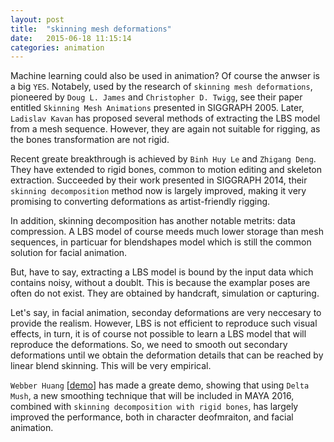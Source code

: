 ```yaml
---
layout: post
title:  "skinning mesh deformations"
date:   2015-06-18 11:15:14
categories: animation
---
```

Machine learning could also be used in animation? Of course the anwser is a big `YES`. Notabely, used by the research of `skinning mesh deformations`, pioneered by `Doug L. James` and `Christopher D. Twigg`, see their paper entitled `Skinning Mesh Animations` presented in SIGGRAPH 2005. Later, `Ladislav Kavan` has proposed several methods of extracting the LBS model from a mesh sequence. However, they are again not suitable for rigging, as the bones transformation are not rigid.

Recent greate breakthrough is achieved by `Binh Huy Le` and `Zhigang Deng`. They have extended to rigid bones, common to motion editing and skeleton extraction. Succeeded by their work presented in SIGGRAPH 2014, their `skinning decomposition` method now is largely improved, making it very promising to converting deformations as artist-friendly rigging.

In addition, skinning decomposition has another notable metrits: data compression. A LBS model of course meeds much lower storage than mesh sequences, in particuar for blendshapes model which is still the common solution for facial animation.

But, have to say, extracting a LBS model is bound by the input data which contains noisy, without a doublt. This is because the examplar poses are often do not exist. They are obtained by handcraft, simulation or capturing.

Let's say, in facial animation, seconday deformations are very neccesary to provide the realism. However, LBS is not efficient to reproduce such visual effects, in turn, it is of course not possible to learn a LBS model that will reproduce the deformations. So, we need to smooth out secondary deformations until we obtain the deformation details that can be reached by linear blend skinning. This will be very empirical.

`Webber Huang` [[demo]] has made a greate demo, showing that using `Delta Mush`, a new smoothing technique that will be included in MAYA 2016, combined with `skinning decomposition with rigid bones`, has largely improved the performance, both in character deofmraiton, and facial animation.

[demo]:      http://riggingtd.com/2015/06/deformation-learning-solver/

